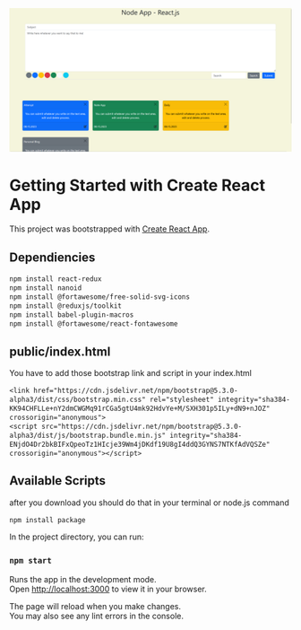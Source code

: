 ![](public/nodes-app.png)



# Getting Started with Create React App

This project was bootstrapped with [Create React App](https://github.com/facebook/create-react-app).
## Dependiencies
```
npm install react-redux
npm install nanoid
npm install @fortawesome/free-solid-svg-icons
npm install @reduxjs/toolkit
npm install babel-plugin-macros
npm install @fortawesome/react-fontawesome
```

## public/index.html
You have to add those bootstrap link and script in your index.html 
```
<link href="https://cdn.jsdelivr.net/npm/bootstrap@5.3.0-alpha3/dist/css/bootstrap.min.css" rel="stylesheet" integrity="sha384-KK94CHFLLe+nY2dmCWGMq91rCGa5gtU4mk92HdvYe+M/SXH301p5ILy+dN9+nJOZ" crossorigin="anonymous">
<script src="https://cdn.jsdelivr.net/npm/bootstrap@5.3.0-alpha3/dist/js/bootstrap.bundle.min.js" integrity="sha384-ENjdO4Dr2bkBIFxQpeoTz1HIcje39Wm4jDKdf19U8gI4ddQ3GYNS7NTKfAdVQSZe" crossorigin="anonymous"></script>
```
## Available Scripts

after you download you should do that in your terminal or node.js command
```
npm install package 
```
In the project directory, you can run:

### `npm start`

Runs the app in the development mode.\
Open [http://localhost:3000](http://localhost:3000) to view it in your browser.

The page will reload when you make changes.\
You may also see any lint errors in the console.


